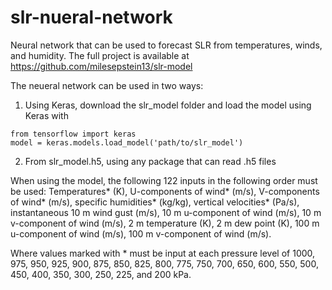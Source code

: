 # slr-nueral-network
Neural network that can be used to forecast SLR from temperatures, winds, and humidity. The full project is available at https://github.com/milesepstein13/slr-model

The neueral network can be used in two ways:

1. Using Keras, download the slr_model folder and load the model using Keras with 
```
from tensorflow import keras
model = keras.models.load_model('path/to/slr_model')
```

2. From slr_model.h5, using any package that can read .h5 files

When using the model, the following 122 inputs in the following order must be used: Temperatures* (K), U-components of wind* (m/s), V-components of wind* (m/s), specific humidities* (kg/kg), vertical velocities* (Pa/s), instantaneous 10 m wind gust (m/s), 10 m u-component of wind (m/s), 10 m v-component of wind (m/s), 2 m temperature (K), 2 m dew point (K), 100 m u-component of wind (m/s), 100 m v-component of wind (m/s).

Where values marked with * must be input at each pressure level of 1000, 975, 950, 925, 900, 875, 850, 825, 800, 775, 750, 700, 650, 600, 550, 500, 450, 400, 350, 300, 250, 225, and 200 kPa.
